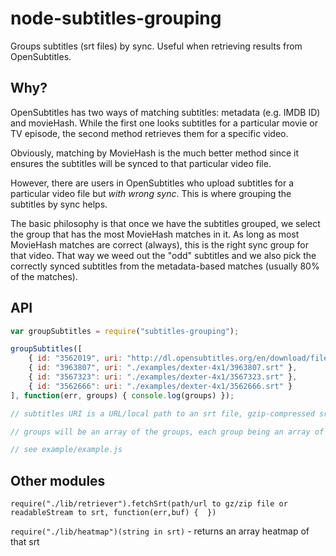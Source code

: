 # node-subtitles-grouping
Groups subtitles (srt files) by sync. Useful when retrieving results from OpenSubtitles.

Why?
-----
OpenSubtitles has two ways of matching subtitles: metadata (e.g. IMDB ID) and movieHash. While the first one looks subtitles for a particular movie or TV episode, the second method retrieves them for a specific video.

Obviously, matching by MovieHash is the much better method since it ensures the subtitles will be synced to that particular video file.

However, there are users in OpenSubtitles who upload subtitles for a particular video file but *with wrong sync*. This is where grouping the subtitles by sync helps.

The basic philosophy is that once we have the subtitles grouped, we select the group that has the most MovieHash matches in it. As long as most MovieHash matches are correct (always), this is the right sync group for that video. That way we weed out the "odd" subtitles and we also pick the correctly synced subtitles from the metadata-based matches (usually 80% of the matches).


API
-----
```javascript
var groupSubtitles = require("subtitles-grouping");

groupSubtitles([
	{ id: "3562019", uri: "http://dl.opensubtitles.org/en/download/filead/src-api/vrf-52c7037c6b/sid-vo81ml26hrarcsciua7gd44ta6/1952189414.gz" },
	{ id: "3963807", uri: "./examples/dexter-4x1/3963807.srt" },
	{ id: "3567323": uri: "./examples/dexter-4x1/3567323.srt" },
	{ id: "3562666": uri: "./examples/dexter-4x1/3562666.srt" }
], function(err, groups) { console.log(groups) });

// subtitles URI is a URL/local path to an srt file, gzip-compressed srt or a zip containing an srt

// groups will be an array of the groups, each group being an array of subtitles as given to groupSubtitles() but also with a ``.heatmap`` property

// see example/example.js
```

Other modules
-------
``require("./lib/retriever").fetchSrt(path/url to gz/zip file or readableStream to srt, function(err,buf) {  })`` 

``require("./lib/heatmap")(string in srt)`` - returns an array heatmap of that srt